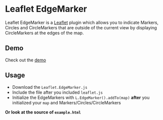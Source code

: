 Leaflet EdgeMarker
==================

Leaflet EdgeMarker is a [Leaflet](http://leafletjs.com/) plugin which allows you to indicate Markers, Circles and CircleMarkers that are outside of the current view by displaying CircleMarkers at the edges of the map.

Demo
----

Check out the [demo](http://ubergesundheit.github.io/Leaflet.EdgeMarker)

Usage
-----

  * Download the `Leaflet.EdgeMarker.js`
  * Include the file after you included `leaflet.js` 
  * Initialize the EdgeMarkers with `L.EdgeMarker().addTo(map)` **after** you initialized your `map` and Markers/Circles/CircleMarkers

**Or look at the source of `example.html`**